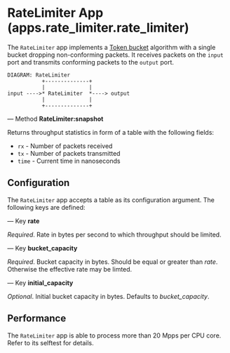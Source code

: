 # RateLimiter App (apps.rate_limiter.rate_limiter)

The `RateLimiter` app implements a
[Token bucket](http://en.wikipedia.org/wiki/Token_bucket) algorithm with a
single bucket dropping non-conforming packets.  It receives packets on
the `input` port and transmits conforming packets to the `output` port.

    DIAGRAM: RateLimiter
               +--------------+
               |              |
    input ---->* RateLimiter  *----> output
               |              |
               +--------------+

— Method **RateLimiter:snapshot**

Returns throughput statistics in form of a table with the following
fields:

* `rx` - Number of packets received
* `tx` - Number of packets transmitted
* `time` - Current time in nanoseconds


## Configuration

The `RateLimiter` app accepts a table as its configuration argument. The
following keys are defined:

— Key **rate**

*Required*. Rate in bytes per second to which throughput should be
limited.

— Key **bucket_capacity**

*Required*. Bucket capacity in bytes. Should be equal or greater than
*rate*. Otherwise the effective rate may be limted.

— Key **initial_capacity**

*Optional*. Initial bucket capacity in bytes. Defaults to
*bucket_capacity*.

## Performance

The `RateLimiter` app is able to process more than 20 Mpps per CPU
core. Refer to its selftest for details.
